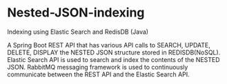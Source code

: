 # Nested-JSON-indexing
Indexing using Elastic Search and RedisDB (Java)

A Spring Boot REST API that has various API calls to SEARCH, UPDATE, DELETE, DISPLAY the NESTED JSON structure stored in REDISDB(NoSQL). Elastic Search API is used to search and index the contents of the NESTED JSON. RabbitMQ messaging framework is used to continuously communicate between the REST API and the Elastic Search API.   
